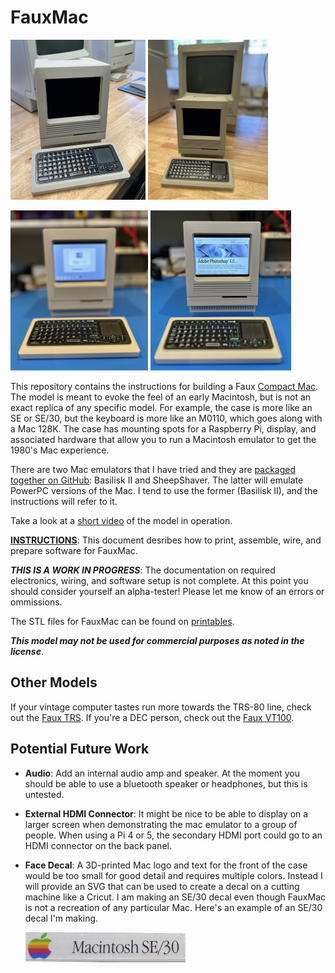 # FauxMac

[<img src="images/Actual/Faux_and_Real_3.jpeg" height="256">](images/Actual/Faux_and_Real_3.jpeg)
[<img src="images/Actual/Faux_and_Real_1.jpeg" height="256">](images/Actual/Faux_and_Real_1.jpeg)

[<img src="images/Actual/Full_Portrait_Kbd_2.jpeg" height="256">](images/Actual/Full_Portrait_Kbd_2.jpeg)
[<img src="images/Actual/Full_Portrait_PS.jpeg" height="256">](images/Actual/Full_Portrait_PS.jpeg)

This repository contains the instructions for building a Faux [Compact Mac](https://en.wikipedia.org/wiki/Compact_Macintosh). The model is meant to evoke the feel of an early Macintosh, but is not an exact replica of any specific model. For example, the case is more like an SE or SE/30, but the keyboard is more like an M0110, which goes along with a Mac 128K. The case has mounting spots for a Raspberry Pi, display, and associated hardware that allow you to run a Macintosh emulator to get the 1980's Mac experience.

There are two Mac emulators that I have tried and they are [packaged together on GitHub](https://github.com/kanjitalk755/macemu/tree/master): Basilisk II and SheepShaver. The latter will emulate PowerPC versions of the Mac. I tend to use the former (Basilisk II), and the instructions will refer to it.

Take a look at a [short video](https://youtu.be/9o8oXhZbEew) of the model in operation.

**[INSTRUCTIONS](Instructions.md)**: This document desribes how to print, assemble, wire, and prepare software for FauxMac.

***THIS IS A WORK IN PROGRESS***: The documentation on required electronics, wiring, and software setup is not complete. At this point you should consider yourself an alpha-tester! Please let me know of an errors or ommissions.

The STL files for FauxMac can be found on [printables](https://www.printables.com/model/946687).

***This model may not be used for commercial purposes as noted in the license***.

## Other Models

If your vintage computer tastes run more towards the TRS-80 line, check out the [Faux TRS](https://github.com/jpasqua/FauxTRS). If you're a DEC person, check out the [Faux VT100](https://github.com/jpasqua/FauxVT).

## Potential Future Work

* **Audio**: Add an internal audio amp and speaker. At the moment you should be able to use a bluetooth speaker or headphones, but this is untested.
* **External HDMI Connector**: It might be nice to be able to display on a larger screen when demonstrating the mac emulator to a group of people. When using a Pi 4 or 5, the secondary HDMI port could go to an HDMI connector on the back panel.
* **Face Decal**: A 3D-printed Mac logo and text for the front of the case would be too small for good detail and requires multiple colors. Instead I will provide an SVG that can be used to create a decal on a cutting machine like a Cricut. I am making an SE/30 decal even though FauxMac is not a recreation of any particular Mac. Here's an example of an SE/30 decal I'm making.

  <img width ="256" src="images/SE30_Decal.jpg">
